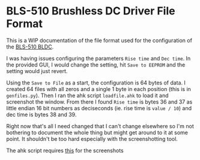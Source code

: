 # BLS-510 Brushless DC Driver File Format

This is a WIP documentation of the file format used for the configuration of the [BLS-510 BLDC](https://www.omc-stepperonline.com/bldc-driver/digital-brushless-dc-motor-driver-dc18v-50v-with-a-hall-sensor.html).

I was having issues configuring the parameters `Rise time` and `Dec time`. In the provided GUI, I would change the setting, hit `Save to EEPROM` and the setting would just revert.

Using the `Save to File` as a start, the configuration is 64 bytes of data. I created 64 files with all zeros and a single 1 byte in each position (this is in `genfiles.py`). Then I ran the ahk script `loadfile.ahk` to load it and screenshot the window. From there I found `Rise time` is bytes 36 and 37 as little endian 16 bit numbers as deciseconds (ie. rise time is `value / 10`) and dec time is bytes 38 and 39.

Right now that's all I need changed that I can't change elsewhere so I'm not bothering to document the whole thing but might get around to it at some point. It shouldn't be too hard especially with the screenshotting tool.

The ahk script requires [this](https://github.com/mmikeww/AHKv2-Gdip/blob/master/Gdip_All.ahk) for the screenshots

